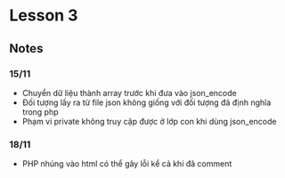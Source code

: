 ﻿# Lesson 3
## Notes
### 15/11
- Chuyển dữ liệu thành array trước khi đưa vào json_encode
- Đối tượng lấy ra từ file json không giống với đối tượng đã định nghĩa trong php
- Phạm vi private không truy cập được ở lớp con khi dùng json_encode
### 18/11
- PHP nhúng vào html có thể gây lỗi kể cả khi đã comment
